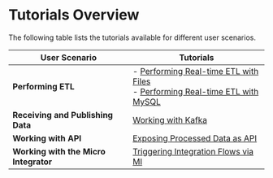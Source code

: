 # Tutorials Overview

The following table lists the tutorials available for different user scenarios.

| User Scenario                         | Tutorials                                                                                                                                                             |
|---------------------------------------|-----------------------------------------------------------------------------------------------------------------------------------------------------------------------|
| **Performing ETL**                    | - [Performing Real-time ETL with Files](performing-real-time-etl-with-files.md)<br/> - [Performing Real-time ETL with MySQL](performing-real-time-etl-with-mysql.md)  |
| **Receiving and Publishing Data**     | [Working with Kafka](working-with-kafka.md)                                                                                                                           |
| **Working with API**                  | [Exposing Processed Data as API](exposing-processed-data-as-api.md)                                                                                                   |
| **Working with the Micro Integrator** | [Triggering Integration Flows via MI](triggering-integrations-via-micro-integrator.md)                                                                                |
